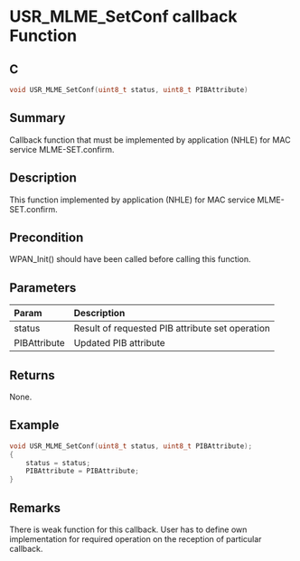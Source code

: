 # USR_MLME_SetConf callback Function

## C

```c
void USR_MLME_SetConf(uint8_t status, uint8_t PIBAttribute)
```

## Summary

Callback function that must be implemented by application (NHLE) for MAC service MLME-SET.confirm.

## Description

This function implemented by application (NHLE) for MAC service MLME-SET.confirm.

## Precondition

WPAN_Init() should have been called before calling this function.  

## Parameters

| Param | Description |
|:----- |:----------- |
| status | Result of requested PIB attribute set operation |
| PIBAttribute | Updated PIB attribute |

## Returns

None.

## Example

```c
void USR_MLME_SetConf(uint8_t status, uint8_t PIBAttribute);
{
    status = status;
    PIBAttribute = PIBAttribute;
}
```

## Remarks

There is weak function for this callback. User has to define own implementation for  required operation on the reception of particular callback.